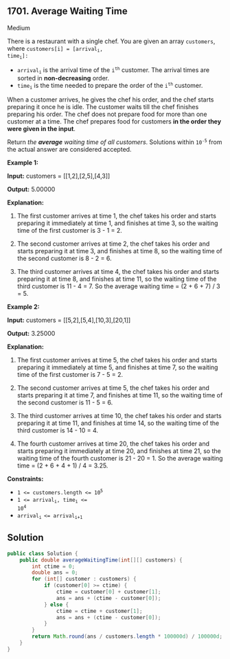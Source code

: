 ## 1701\. Average Waiting Time

Medium

There is a restaurant with a single chef. You are given an array `customers`, where <code>customers[i] = [arrival<sub>i</sub>, time<sub>i</sub>]:</code>

*   <code>arrival<sub>i</sub></code> is the arrival time of the <code>i<sup>th</sup></code> customer. The arrival times are sorted in **non-decreasing** order.
*   <code>time<sub>i</sub></code> is the time needed to prepare the order of the <code>i<sup>th</sup></code> customer.

When a customer arrives, he gives the chef his order, and the chef starts preparing it once he is idle. The customer waits till the chef finishes preparing his order. The chef does not prepare food for more than one customer at a time. The chef prepares food for customers **in the order they were given in the input**.

Return _the **average** waiting time of all customers_. Solutions within <code>10<sup>-5</sup></code> from the actual answer are considered accepted.

**Example 1:**

**Input:** customers = \[\[1,2],[2,5],[4,3]]

**Output:** 5.00000

**Explanation:**

1) The first customer arrives at time 1, the chef takes his order and starts preparing it immediately at time 1, and finishes at time 3, so the waiting time of the first customer is 3 - 1 = 2. 

2) The second customer arrives at time 2, the chef takes his order and starts preparing it at time 3, and finishes at time 8, so the waiting time of the second customer is 8 - 2 = 6. 

3) The third customer arrives at time 4, the chef takes his order and starts preparing it at time 8, and finishes at time 11, so the waiting time of the third customer is 11 - 4 = 7. So the average waiting time = (2 + 6 + 7) / 3 = 5.

**Example 2:**

**Input:** customers = \[\[5,2],[5,4],[10,3],[20,1]]

**Output:** 3.25000

**Explanation:** 

1) The first customer arrives at time 5, the chef takes his order and starts preparing it immediately at time 5, and finishes at time 7, so the waiting time of the first customer is 7 - 5 = 2. 

2) The second customer arrives at time 5, the chef takes his order and starts preparing it at time 7, and finishes at time 11, so the waiting time of the second customer is 11 - 5 = 6. 

3) The third customer arrives at time 10, the chef takes his order and starts preparing it at time 11, and finishes at time 14, so the waiting time of the third customer is 14 - 10 = 4. 

4) The fourth customer arrives at time 20, the chef takes his order and starts preparing it immediately at time 20, and finishes at time 21, so the waiting time of the fourth customer is 21 - 20 = 1. So the average waiting time = (2 + 6 + 4 + 1) / 4 = 3.25.

**Constraints:**

*   <code>1 <= customers.length <= 10<sup>5</sup></code>
*   <code>1 <= arrival<sub>i</sub>, time<sub>i</sub> <= 10<sup>4</sup></code>
*   <code>arrival<sub>i </sub><= arrival<sub>i+1</sub></code>

## Solution

```java
public class Solution {
    public double averageWaitingTime(int[][] customers) {
        int ctime = 0;
        double ans = 0;
        for (int[] customer : customers) {
            if (customer[0] >= ctime) {
                ctime = customer[0] + customer[1];
                ans = ans + (ctime - customer[0]);
            } else {
                ctime = ctime + customer[1];
                ans = ans + (ctime - customer[0]);
            }
        }
        return Math.round(ans / customers.length * 100000d) / 100000d;
    }
}
```